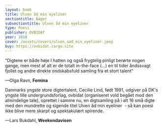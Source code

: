 ```yaml
---
layout: book
title: Ulven åd min eyeliner
sectiontitle: Bøger
subsectiontitle: Ulven åd min eyeliner
type: Poesi
publisher: OVBIDAT
year: 2010
cover: /assets/covers/ulven_aad_min_eyeliner.jpeg
buy: https://ovbidat.cargo.site
---
```


“Digtene er både høje I hatten og også frygtelig pinligt berørte nogen gange, men mest af alt er de totalt in-the-face (…) en til tider åndssvagt fjollet og andre direkte ondskabsfuld samling fra et stort talent”

<p class="review-attribution">—Olga Ravn, <b>Femina</b></p>

Danmarks yngste store digtertalent, Cecilie Lind, født 1991, udgiver på DK's yngste lille undergrundsforlag, ovbidat (organiseret vold begået mod den almindelige tale), oprettet i samme nu, en digtsamling på i alt 16 små digte med den mundrette og sigende titel Ulven åd min eyeliner  - så kan poesi ikke blive mere skarpt og spektakulært spirende. 

<p class="review-attribution">—Lars Bukdahl, <b>Weekendavisen</b></p>


